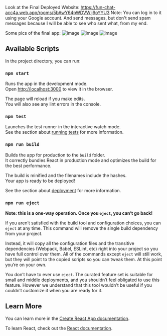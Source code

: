 Look at the Final Deployed Website: https://fun-chat-acc4a.web.app/rooms/5bAwY64pWDVWij9oYYU3
Note: You can log in to it using your Google account. And send messages, but don't send spam messages because I will be able to see who sent what, from my end.

Some pics of the final app: 
![image](https://user-images.githubusercontent.com/70360391/181864958-44c44d67-6dc1-416e-b800-3d8f8271454e.png)
![image](https://user-images.githubusercontent.com/70360391/181865051-d6eea332-50e8-433d-89fa-c36aef20a02e.png)
![image](https://user-images.githubusercontent.com/70360391/181865086-a0bf62a6-164d-455b-9bbb-9ce84a293c33.png)


## Available Scripts

In the project directory, you can run:

### `npm start`

Runs the app in the development mode.<br />
Open [http://localhost:3000](http://localhost:3000) to view it in the browser.

The page will reload if you make edits.<br />
You will also see any lint errors in the console.

### `npm test`

Launches the test runner in the interactive watch mode.<br />
See the section about [running tests](https://facebook.github.io/create-react-app/docs/running-tests) for more information.

### `npm run build`

Builds the app for production to the `build` folder.<br />
It correctly bundles React in production mode and optimizes the build for the best performance.

The build is minified and the filenames include the hashes.<br />
Your app is ready to be deployed!

See the section about [deployment](https://facebook.github.io/create-react-app/docs/deployment) for more information.

### `npm run eject`

**Note: this is a one-way operation. Once you `eject`, you can’t go back!**

If you aren’t satisfied with the build tool and configuration choices, you can `eject` at any time. This command will remove the single build dependency from your project.

Instead, it will copy all the configuration files and the transitive dependencies (Webpack, Babel, ESLint, etc) right into your project so you have full control over them. All of the commands except `eject` will still work, but they will point to the copied scripts so you can tweak them. At this point you’re on your own.

You don’t have to ever use `eject`. The curated feature set is suitable for small and middle deployments, and you shouldn’t feel obligated to use this feature. However we understand that this tool wouldn’t be useful if you couldn’t customize it when you are ready for it.

## Learn More

You can learn more in the [Create React App documentation](https://facebook.github.io/create-react-app/docs/getting-started).

To learn React, check out the [React documentation](https://reactjs.org/).

